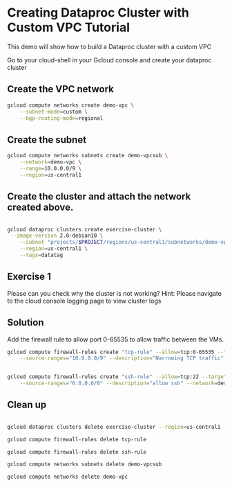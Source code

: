 # Creating Dataproc Cluster with Custom VPC Tutorial


This demo will show how to build a Dataproc cluster with a custom VPC

Go to your cloud-shell in your Gcloud console and create your dataproc cluster

## Create the VPC network

```sh
gcloud compute networks create demo-vpc \
    --subnet-mode=custom \
    --bgp-routing-mode=regional 
```

## Create the subnet


```sh
gcloud compute networks subnets create demo-vpcsub \
    --network=demo-vpc \
    --range=10.0.0.0/9 \
    --region=us-central1

```
## Create the cluster and attach the network created above.

```sh

gcloud dataproc clusters create exercise-cluster \
 --image-version 2.0-debian10 \
    --subnet "projects/$PROJECT/regions/us-central1/subnetworks/demo-vpcsub" \
    --region=us-central1 \
    --tags=datatag

```


## Exercise 1

Please can you check why the cluster is not working? 
Hint: Please navigate to the cloud console logging page to view cluster logs

## Solution

Add the firewall rule to allow port 0-65535 to allow traffic between the VMs.

```sh
gcloud compute firewall-rules create "tcp-rule" --allow=tcp:0-65535 --target-tags=datatag \
    --source-ranges="10.0.0.0/9" --description="Narrowing TCP traffic" --network=demo-vpc


gcloud compute firewall-rules create "ssh-rule" --allow=tcp:22 --target-tags=datatag \
    --source-ranges="0.0.0.0/0" --description="allow ssh" --network=demo-vpc


```

## Clean up

```sh

gcloud dataproc clusters delete exercise-cluster --region=us-central1

gcloud compute firewall-rules delete tcp-rule

gcloud compute firewall-rules delete ssh-rule

gcloud compute networks subnets delete demo-vpcsub

gcloud compute networks delete demo-vpc 

```
